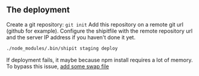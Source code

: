 ## The deployment

Create a git repository: `git init`
Add this repository on a remote git url (github for example).
Configure the shipitfile with the remote repository url and the server IP address if you haven't done it yet.

```bash
./node_modules/.bin/shipit staging deploy
```

If deployment fails, it maybe because npm install requires a lot of memory. To bypass this issue, [add some swap file](https://www.cyberciti.biz/faq/linux-add-a-swap-file-howto/)
